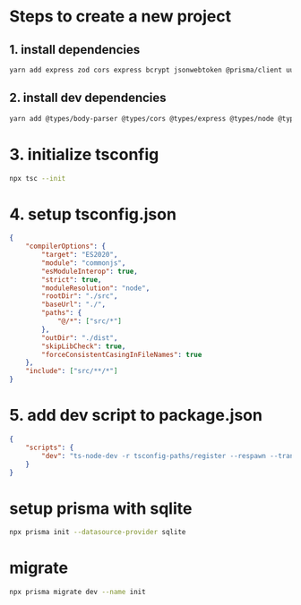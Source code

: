 # Steps to create a new project

## 1. install dependencies

```bash
yarn add express zod cors express bcrypt jsonwebtoken @prisma/client uuid cors dotenv cookie-parser helmet morgan
```

## 2. install dev dependencies

```bash
yarn add @types/body-parser @types/cors @types/express @types/node @types/bcrypt @types/jsonwebtoken prisma ts-node-dev typescript tsconfig-paths @types/morgan @types/cookie-parser @types/uuid  -D
```

# 3. initialize tsconfig

```bash
npx tsc --init
```

# 4. setup tsconfig.json

```json
{
	"compilerOptions": {
		"target": "ES2020",
		"module": "commonjs",
		"esModuleInterop": true,
		"strict": true,
		"moduleResolution": "node",
		"rootDir": "./src",
		"baseUrl": "./",
		"paths": {
			"@/*": ["src/*"]
		},
		"outDir": "./dist",
		"skipLibCheck": true,
		"forceConsistentCasingInFileNames": true
	},
	"include": ["src/**/*"]
}
```

# 5. add dev script to package.json

```json
{
	"scripts": {
		"dev": "ts-node-dev -r tsconfig-paths/register --respawn --transpile-only src/app.ts"
	}
}
```

# setup prisma with sqlite

```bash
npx prisma init --datasource-provider sqlite
```

# migrate

```bash
npx prisma migrate dev --name init
```
